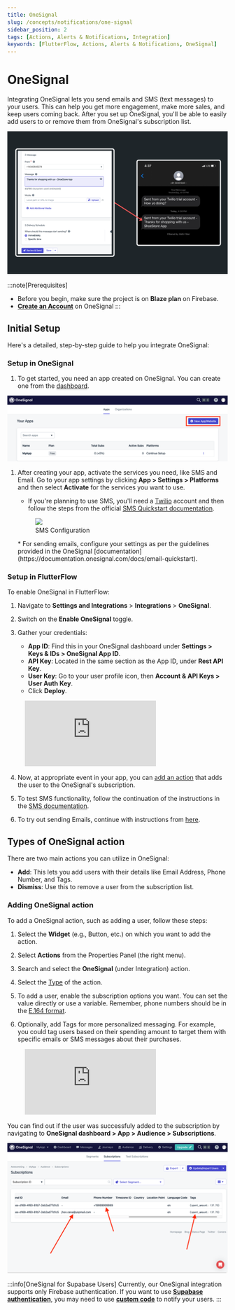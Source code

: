 ```yaml
---
title: OneSignal
slug: /concepts/notifications/one-signal
sidebar_position: 2
tags: [Actions, Alerts & Notifications, Integration]
keywords: [FlutterFlow, Actions, Alerts & Notifications, OneSignal]
---
```



# OneSignal

Integrating OneSignal lets you send emails and SMS (text messages) to your users. This can help you
get more engagement, make more sales, and keep users coming back. After you set up OneSignal, you'll
be able to easily add users to or remove them from OneSignal's subscription list.

![img.png](imgs/os-img.png)

:::note[Prerequisites]
- Before you begin, make sure the project is on **Blaze plan** on Firebase.
- [**Create an Account**](https://dashboard.onesignal.com/signup) on OneSignal
:::

## Initial Setup 
Here's a detailed, step-by-step guide to help you integrate OneSignal:

### Setup in OneSignal

1. To get started, you need an app created on OneSignal. You can create one from
   the [dashboard](https://dashboard.onesignal.com/apps).

![img_1.png](imgs/os-img_1.png)

1. After creating your app, activate the services you need, like SMS and Email. Go to your app
   settings by clicking **App > Settings > Platforms** and then select **Activate** for the services
   you want to use.

    * If you're planning to use SMS, you'll need a [Twilio](https://twilio.com/) account and then 
   follow the steps from the official [SMS Quickstart documentation](https://documentation.onesignal.com/docs/twilio-setup#step-2-twilio-account-setup).
   <figure>
       <img src="https://firebasestorage.googleapis.com/v0/b/ecommerceflow-docs/o/activate-SMS-service.gif?alt=media&token=b655cf4b-0c4c-4e0a-99bb-be8cebc85997"></img>
     <figcaption class="centered-caption">SMS Configuration</figcaption>
   </figure>
    * For sending emails, configure your settings as per the guidelines provided in the OneSignal 
      [documentation](https://documentation.onesignal.com/docs/email-quickstart).

### Setup in FlutterFlow
To enable OneSignal in FlutterFlow:
1. Navigate to **Settings and Integrations** > **Integrations** > **OneSignal**.

2. Switch on the **Enable OneSignal** toggle.

3. Gather your credentials:
   - **App ID**: Find this in your OneSignal dashboard under **Settings > Keys & IDs > 
      OneSignal App ID**.
   - **API Key**: Located in the same section as the App ID, under **Rest API Key**.
   - **User Key**: Go to your user profile icon, then **Account & API Keys > User Auth Key**.
   - Click **Deploy**.

<figure>
    <div class="video-container"><iframe src="https://www.loom.
com/embed/55a72de8e15e418581cc8b49fc108b12?sid=052ead4c-96e4-4e9a-95c5-40162eb0d5fc" frameborder="0" allow="accelerometer; autoplay; clipboard-write; encrypted-media; gyroscope; picture-in-picture; web-share" referrerpolicy="strict-origin-when-cross-origin" allowfullscreen></iframe></div>
  <figcaption class="centered-caption"></figcaption>
</figure>

4. Now, at appropriate event in your app, you can [add an action](#adding-onesignal-action) that adds the user to the OneSignal's subscription.

5. To test SMS functionality, follow the continuation of the instructions in the [SMS documentation](https://documentation.onesignal.com/docs/sending-sms-messages#sending-sms-notifications-from-dashboard).

6. To try out sending Emails, continue with instructions
   from [here](https://documentation.onesignal.com/docs/sending-email#sending-email-notifications-from-dashboard).


## Types of OneSignal action

There are two main actions you can utilize in OneSignal:

- **Add**: This lets you add users with their details like Email Address, Phone Number, and Tags.
- **Dismiss**: Use this to remove a user from the subscription list.

### Adding OneSignal action

To add a OneSignal action, such as adding a user, follow these steps:

1. Select the **Widget** (e.g., Button, etc.) on which you want to add the action.

2. Select **Actions** from the Properties Panel (the right menu). 

3. Search and select the **OneSignal** (under Integration) action.

4. Select the [Type](#types-of-onesignal-action) of the action.

5. To add a user, enable the subscription options you want. You can set the value directly or use 
a variable. Remember, phone numbers should be in the [E.164 format](https://documentation.onesignal.com/docs/sms-faq#what-is-the-e164-format).

6. Optionally, add Tags for more personalized messaging. For example, you could tag users based on 
their spending amount to target them with specific emails or SMS messages about their purchases.

<figure>
    <div class="video-container"><iframe src="https://www.loom.
com/embed/f06e63054a2b4c94883994b61182b7d2?sid=647d815a-d53d-41dc-a569-8cc3186eb6f7" frameborder="0" allow="accelerometer; autoplay; clipboard-write; encrypted-media; gyroscope; picture-in-picture; web-share" referrerpolicy="strict-origin-when-cross-origin" allowfullscreen></iframe></div>
  <figcaption class="centered-caption"></figcaption>
</figure>




You can find out if the user was successfuly added to the subscription by navigating to **OneSignal dashboard > App > Audience > Subscriptions**.

![img_2.png](imgs/os-img_2.png)

:::info[OneSignal for Supabase Users]
Currently, our OneSignal integration supports only Firebase authentication. If you want to use [**Supabase authentication**](../../ff-integrations/authentication/supabase-auth/initial-setup.md), you may need to use [**custom code**](../../ff-concepts/adding-customization/custom-code.md) to notify your users.
:::



